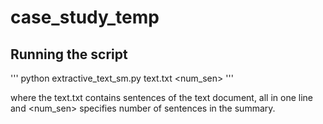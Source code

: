 # case_study_temp


## Running the script
'''
python extractive_text_sm.py text.txt <num_sen>
'''

where the text.txt contains sentences of the text document, all in one line and <num_sen> specifies number of sentences in the summary.
